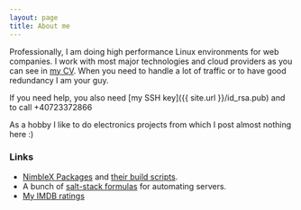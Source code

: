 ```yaml
---
layout: page
title: About me 
---
```


Professionally, I am doing high performance Linux environments for web companies. I work with most major technologies and cloud providers as you can see in [my CV](https://bogdan.nimblex.net/cv/). When you need to handle a lot of traffic or to have good redundancy I am your guy.

If you need help, you also need [my SSH key]({{ site.url }}/id_rsa.pub) and to call +40723372866

As a hobby I like to do electronics projects from which I post almost nothing here :)


### Links

+ [NimbleX Packages](http://packages.nimblex.net/) and [their build scripts](https://github.com/bogdanr/slackbuilds).
+ A bunch of [salt-stack formulas](https://github.com/bogdanr/saltstack-formulas) for automating servers.
+ [My IMDB ratings](http://www.imdb.com/user/ur2866031/ratings?start=1&sort=user_rating:desc)
